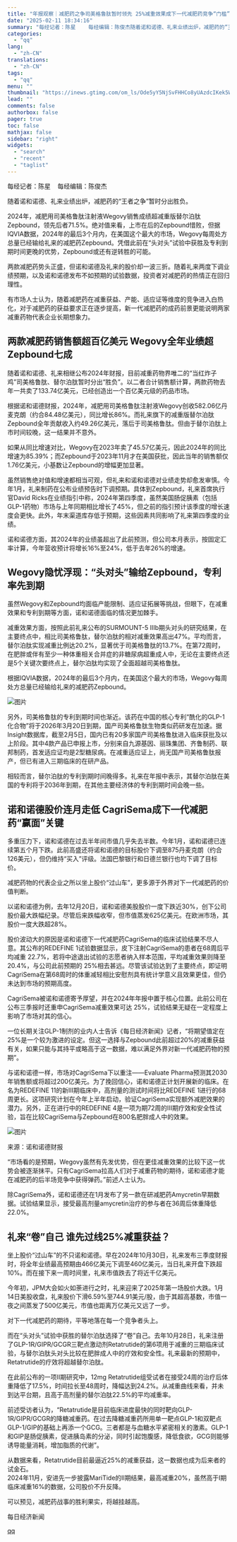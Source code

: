 ```yaml
---
title: "年报观察｜减肥药之争司美格鲁肽暂时领先 25%减重效果成下一代减肥药竞争“门槛”"
date: "2025-02-11 18:34:16"
summary: "每经记者：陈星    每经编辑：陈俊杰随着诺和诺德、礼来业绩出炉，减肥药的“王者之争”暂时分出胜负。..."
categories:
  - "qq"
lang:
  - "zh-CN"
translations:
  - "zh-CN"
tags:
  - "qq"
menu: ""
thumbnail: "https://inews.gtimg.com/om_ls/Ode5yY5NjSvFHHCo8yUAzdcIKek5WyLQF3IdwPK5yVqdIAA_640360/0"
lead: ""
comments: false
authorbox: false
pager: true
toc: false
mathjax: false
sidebar: "right"
widgets:
  - "search"
  - "recent"
  - "taglist"
---
```


每经记者：陈星    每经编辑：陈俊杰

随着诺和诺德、礼来业绩出炉，减肥药的“王者之争”暂时分出胜负。

2024年，减肥用司美格鲁肽注射液Wegovy销售成绩超减重版替尔泊肽Zepbound，领先后者71.5%。绝对值来看，上市在后的Zepbound惜败，但据IQVIA数据，2024年的最后3个月内，在美国这个最大的市场，Wegovy每周处方总量已经输给礼来的减肥药Zepbound。凭借此前在“头对头”试验中获胜及专利到期时间更晚的优势，Zepbound或还有逆转胜的可能。

两款减肥药势头正盛，但诺和诺德及礼来的股价却一波三折。随着礼来两度下调业绩预期，以及诺和诺德发布不如预期的试验数据，投资者对减肥药的热情正在回归理性。

有市场人士认为，随着减肥药在减重获益、产能、适应证等维度的竞争进入白热化，对于减肥药的获益要求正在逐步提高，新一代减肥药的成药前景更能说明两家减重药物代表企业长期想象力。

两款减肥药销售额超百亿美元 Wegovy全年业绩超Zepbound七成
-----------------------------------

随着诺和诺德、礼来相继公布2024年财报，目前减重药物界唯二的“当红炸子鸡”司美格鲁肽、替尔泊肽暂时分出“胜负”。以二者合计销售额计算，两款药物去年一共卖了133.74亿美元，已经创造出一个百亿美元级的药品市场。

根据诺和诺德财报，2024年，减肥用司美格鲁肽注射液Wegovy创收582.06亿丹麦克朗（约合84.48亿美元），同比增长86%。而礼来旗下的减重版替尔泊肽Zepbound全年贡献收入约49.26亿美元，落后于司美格鲁肽。但由于替尔泊肽上市时间较晚，这一结果并不意外。

如果从同比增速对比，Wegovy在2023年卖了45.57亿美元，因此2024年的同比增速为85.39%；而Zepbound于2023年11月才在美国获批，因此当年的销售额仅1.76亿美元，小基数让Zepbound的增幅更加显著。

虽然销售绝对值和增速都相当可观，但礼来和诺和诺德对业绩走势却愈发审慎。今年1月，礼来制药在公布业绩预告时下调预期。具体到Zepbound，礼来首席执行官David Ricks在业绩指引中称，2024年第四季度，虽然美国肠促胰素（包括GLP-1药物）市场与上年同期相比增长了45%，但之前的指引预计该季度的增长速度会更快。此外，年末渠道库存低于预期，这些因素共同影响了礼来第四季度的业绩。

诺和诺德方面，其2024年的业绩虽超出了此前预测，但公司本月表示，按固定汇率计算，今年营收预计将增长16%至24%，低于去年26%的增速。

Wegovy隐忧浮现：“头对头”输给Zepbound，专利率先到期
---------------------------------

虽然Wegovy和Zepbound均面临产能限制、适应证拓展等挑战，但眼下，在减重效果和专利到期等方面，诺和诺德面临的情况更加棘手。

减重效果方面，按照此前礼来公布的SURMOUNT-5 IIIb期头对头的研究结果，在主要终点中，相比司美格鲁肽，替尔泊肽的相对减重效果高出47%。平均而言，替尔泊肽实现减重比例达20.2%，显著优于司美格鲁肽的13.7%。在第72周时，在肥胖或伴有至少一种体重相关合并症的非糖尿病超重成人中，无论在主要终点还是5个关键次要终点上，替尔泊肽均实现了全面超越司美格鲁肽。

根据IQVIA数据，2024年的最后3个月内，在美国这个最大的市场，Wegovy每周处方总量已经输给礼来的减肥药Zepbound。

![图片](https://inews.gtimg.com/om_bt/OL_nyNEnx1SXrJK1uWAkmrITKwlvdQPO4K9C3W_PxxPrsAA/641)

另外，司美格鲁肽的专利到期时间也渐近。该药在中国的核心专利“酰化的GLP-1化合物”将于2026年3月20日到期，国产司美格鲁肽生物类似药研发在加速。据Insight数据库，截至2月5日，国内已有20多家国产司美格鲁肽进入临床获批及以上阶段。其中4款产品已申报上市，分别来自九源基因、丽珠集团、齐鲁制药、联邦制药，首发适应证均是2型糖尿病。在减重适应证上，尚无国产司美格鲁肽报产，但已有进入三期临床的在研产品。

相较而言，替尔泊肽的专利到期时间晚得多。礼来在年报中表示，其替尔泊肽在美国的专利将于2036年到期，在其他主要经济体的专利到期时间会晚一些。

诺和诺德股价连月走低 CagriSema成下一代减肥药“赢面”关键
---------------------------------

多重压力下，诺和诺德在过去半年间市值几乎失去半数。今年1月，诺和诺德已连续第五个月下跌。此前高盛还将诺和诺德的目标股价下调至875丹麦克朗（约合126美元），但仍维持“买入”评级。法国巴黎银行和日德兰银行也均下调了目标价。

减肥药物的代表企业之所以坐上股价“过山车”，更多源于外界对下一代减肥药的价值判断。

以诺和诺德为例，去年12月20日，诺和诺德美股股价一度下跌近30%，创下公司股价最大跌幅纪录。尽管后来跌幅收窄，但市值蒸发625亿美元。在欧洲市场，其股价一度大跌超28%。

股价波动大的原因是诺和诺德下一代减肥药CagriSema的临床试验结果不尽人意。其公布的REDEFINE 1试验数据显示，皮下注射CagriSema的患者在68周后平均减重 22.7%，若将中途退出试验的志愿者纳入样本范围，平均减重效果则降至20.4%，与公司此前预期的 25%相去甚远。尽管该试验达到了主要终点，即证明CagriSema在第68周时的体重减轻相比安慰剂具有统计学意义且效果更佳，但仍未达到市场的预期高度。

CagriSema被诺和诺德寄予厚望，并在2024年年报中置于核心位置。此前公司在公布三季报时还重申CagriSema减重效果可达 25%，试验结果无疑在一定程度上影响了市场对其的信心。

一位长期关注GLP-1制剂的业内人士告诉《每日经济新闻》记者，“将期望值定在25%是一个较为激进的设定。但这一选择与Zepbound此前超过20%的减重获益有关，如果只能与其持平或略高于这一数据，难以满足外界对新一代减肥药物的预期”。

与诺和诺德一样，市场对CagriSema下以重注——Evaluate Pharma预测其2030年销售额或将超过200亿美元。为了挽回信心，诺和诺德正计划开展新的临床。在名为REDEFINE 11的新III期临床中，高剂量的测试时间将比REDEFINE 1进行的68周更长。这项研究计划在今年上半年启动，验证CagriSema实现额外减肥效果的潜力。另外，正在进行中的REDEFINE 4是一项为期72周的III期疗效和安全性试验，旨在比较CagriSema与Zepbound在800名肥胖成人中的效果。

![图片](https://inews.gtimg.com/om_bt/Obot3Xd7vmyRQP6QNpO7JWYQIDWwNfaK-p41up0Fc_io4AA/641)

来源：诺和诺德财报

“市场看的是预期，Wegovy虽然有先发优势，但在更佳减重效果的比较下这一优势会被逐渐抹平。只有CagriSema拉高人们对于减重药物的期待，诺和诺德才能在减肥药的后半场竞争中获得弹药。”前述人士认为。

除CagriSema外，诺和诺德还在1月发布了另一款在研减肥药Amycretin早期数据。试验结果显示，接受最高剂量amycretin治疗的参与者在36周后体重降低22.0%。

礼来“卷”自己 谁先过线25%减重获益？
--------------------

坐上股价“过山车”的不只诺和诺德。早在2024年10月30日，礼来发布三季度财报时，将全年业绩最高预期由466亿美元下调至460亿美元，当日礼来开盘下跌超10%。而在接下来一周时间里，礼来市值跌去了将近千亿美元。

今年初，JPM大会如火如荼进行之时，礼来迎来了2025年第一场股价大跌。1月14日美股收盘，礼来股价下滑6.59%至744.91美元/股，由于其超高基数，市值一夜之间蒸发了500亿美元，市值也距离万亿美元又远了一步。

对下一代减肥药的期待，平等地落在每一个竞争者头上。

而在“头对头”试验中获胜的替尔泊肽选择了“卷”自己。去年10月28日，礼来注册了GLP-1R/GIPR/GCGR三靶点激动剂Retatrutide的第6项用于减重的三期临床试验，与替尔泊肽头对头比较在肥胖成人中的疗效和安全性。礼来最新的预期中，Retatrutide的疗效将超越替尔泊肽。

在此前公布的一项II期研究中，12mg Retatrutide组受试者在接受24周的治疗后体重降低了17.5%，时间拉长至48周时，降幅达到24.2%。从减重曲线来看，并未到达平台期，且高于高剂量的替尔泊肽22.5%的平均减重率。

前述受访者认为，“Retatrutide是目前临床进度最快的同时靶向GLP-1R/GIPR/GCGR的降糖减重药。在过去降糖减重药所用单一靶点GLP-1和双靶点GLP-1/GIP的基础上再添一个GCG。三者都是与血糖水平紧密相关的激素。GLP-1和GIP是肠促胰素，促进胰岛素的分泌，同时引起饱腹感，降低食欲，GCG则能够诱导能量消耗，增加脂质的代谢”。

从数据来看，Retatrutide目前最逼近25%的减重获益，这一数据也成为后来者的试金石。  
2024年11月，安进先一步披露MariTide的II期结果，最高减重20%，虽然高于I期临床减重16%的数据，公司股价不升反降。

可以预见，减肥药战事的胜利果实，将越挂越高。

  

每日经济新闻

[qq](https://new.qq.com/rain/a/20250211A07F0200)
